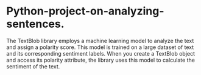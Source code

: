 # Python-project-on-analyzing-sentences.
The TextBlob library employs a machine learning model to analyze the text and assign a polarity score. This model is trained on a large dataset of text and its corresponding sentiment labels. When you create a TextBlob object and access its polarity attribute, the library uses this model to calculate the sentiment of the text.
